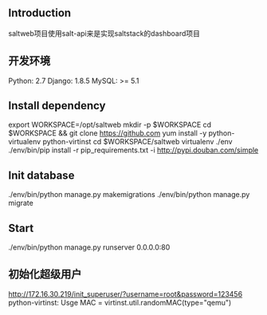 Introduction
-----------------------------------------
saltweb项目使用salt-api来是实现saltstack的dashboard项目

开发环境
-----------------------------------------
Python: 2.7
Django: 1.8.5
MySQL: >= 5.1

Install dependency
-----------------------------------------
export WORKSPACE=/opt/saltweb
mkdir -p $WORKSPACE
cd $WORKSPACE && git clone https://github.com
yum install -y python-virtualenv python-virtinst
cd $WORKSPACE/saltweb
virtualenv ./env
./env/bin/pip install -r pip_requirements.txt -i http://pypi.douban.com/simple

Init database
-----------------------------------------
./env/bin/python manage.py makemigrations
./env/bin/python manage.py migrate

Start
-----------------------------------------
./env/bin/python manage.py runserver 0.0.0.0:80


初始化超级用户
-----------------------------------------
http://172.16.30.219/init_superuser/?username=root&password=123456
python-virtinst: Usge MAC = virtinst.util.randomMAC(type="qemu")
